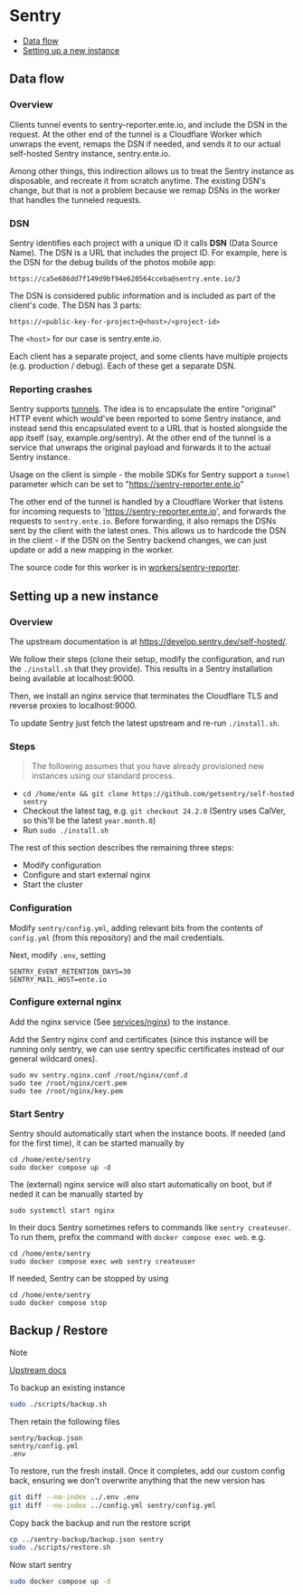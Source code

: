 # Sentry

-   [Data flow](#understanding-the-data-flow)
-   [Setting up a new instance](#setting-up-a-new-instance)

## Data flow

### Overview

Clients tunnel events to sentry-reporter.ente.io, and include the DSN in the
request. At the other end of the tunnel is a Cloudflare Worker which unwraps the
event, remaps the DSN if needed, and sends it to our actual self-hosted Sentry
instance, sentry.ente.io.

Among other things, this indirection allows us to treat the Sentry instance as
disposable, and recreate it from scratch anytime. The existing DSN's change, but
that is not a problem because we remap DSNs in the worker that handles the
tunneled requests.

### DSN

Sentry identifies each project with a unique ID it calls **DSN** (Data Source
Name). The DSN is a URL that includes the project ID. For example, here is the
DSN for the debug builds of the photos mobile app:

    https://ca5e686dd7f149d9bf94e620564cceba@sentry.ente.io/3

The DSN is considered public information and is included as part of the client's
code. The DSN has 3 parts:

    https://<public-key-for-project>@<host>/<project-id>

The `<host>` for our case is sentry.ente.io.

Each client has a separate project, and some clients have multiple projects
(e.g. production / debug). Each of these get a separate DSN.

### Reporting crashes

Sentry supports
[tunnels](https://docs.sentry.io/platforms/javascript/configuration/options/#tunnel).
The idea is to encapsulate the entire "original" HTTP event which would've been
reported to some Sentry instance, and instead send this encapsulated event to a
URL that is hosted alongside the app itself (say, example.org/sentry). At the
other end of the tunnel is a service that unwraps the original payload and
forwards it to the actual Sentry instance.

Usage on the client is simple - the mobile SDKs for Sentry support a `tunnel`
parameter which can be set to "https://sentry-reporter.ente.io"

The other end of the tunnel is handled by a Cloudflare Worker that listens for
incoming requests to 'https://sentry-reporter.ente.io', and forwards the
requests to `sentry.ente.io`. Before forwarding, it also remaps the DSNs sent by
the client with the latest ones. This allows us to hardcode the DSN in the
client - if the DSN on the Sentry backend changes, we can just update or add a
new mapping in the worker.

The source code for this worker is in
[workers/sentry-reporter](../../workers/sentry-reporter).

## Setting up a new instance

### Overview

The upstream documentation is at https://develop.sentry.dev/self-hosted/.

We follow their steps (clone their setup, modify the configuration, and run the
`./install.sh` that they provide). This results in a Sentry installation being
available at localhost:9000.

Then, we install an nginx service that terminates the Cloudflare TLS and reverse
proxies to localhost:9000.

To update Sentry just fetch the latest upstream and re-run `./install.sh`.

### Steps

> The following assumes that you have already provisioned new instances using
> our standard process.

-   `cd /home/ente && git clone https://github.com/getsentry/self-hosted sentry`
-   Checkout the latest tag, e.g. `git checkout 24.2.0` (Sentry uses CalVer, so
    this'll be the latest `year.month.0`)
-   Run `sudo ./install.sh`

The rest of this section describes the remaining three steps:

-   Modify configuration
-   Configure and start external nginx
-   Start the cluster

### Configuration

Modify `sentry/config.yml`, adding relevant bits from the contents of
`config.yml` (from this repository) and the mail credentials.

Next, modify `.env`, setting

    SENTRY_EVENT_RETENTION_DAYS=30
    SENTRY_MAIL_HOST=ente.io

### Configure external nginx

Add the nginx service (See [services/nginx](../services/nginx/README.md)) to the
instance.

Add the Sentry nginx conf and certificates (since this instance will be running
only sentry, we can use sentry specific certificates instead of our general
wildcard ones).

    sudo mv sentry.nginx.conf /root/nginx/conf.d
    sudo tee /root/nginx/cert.pem
    sudo tee /root/nginx/key.pem

### Start Sentry

Sentry should automatically start when the instance boots. If needed (and for
the first time), it can be started manually by

    cd /home/ente/sentry
    sudo docker compose up -d

The (external) nginx service will also start automatically on boot, but
if neded it can be manually started by

    sudo systemctl start nginx

In their docs Sentry sometimes refers to commands like `sentry createuser`. To
run them, prefix the command with `docker compose exec web`. e.g.

    cd /home/ente/sentry
    sudo docker compose exec web sentry createuser

If needed, Sentry can be stopped by using

    cd /home/ente/sentry
    sudo docker compose stop

## Backup / Restore

> [!NOTE]
>
> [Upstream docs](https://develop.sentry.dev/self-hosted/backup/#restore)

To backup an existing instance

```sh
sudo ./scripts/backup.sh
```

Then retain the following files

```
sentry/backup.json
sentry/config.yml
.env
```

To restore, run the fresh install. Once it completes, add our custom config
back, ensuring we don't overwrite anything that the new version has

```sh
git diff --no-index ../.env .env
git diff --no-index ../config.yml sentry/config.yml
```

Copy back the backup and run the restore script

```sh
cp ../sentry-backup/backup.json sentry
sudo ./scripts/restore.sh
```

Now start sentry

```sh
sudo docker compose up -d
```
